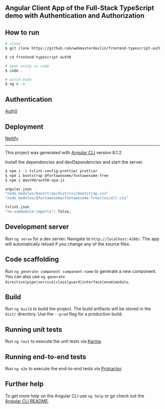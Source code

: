## Angular Client App of the Full-Stack TypeScript demo with Authentication and Authorization

## How to run

```bash
# clone
$ git clone https://github.com/webmasterdevlin/frontend-typescript-auth0.git

$ cd frontend-typescript-auth0

# open using vs code
$ code .

# watch mode
$ ng s -o
```

## Authentication

[Auth0]('https://auth0.com/')

## Deployment

[Netlify]('https://www.netlify.com/')

---

This project was generated with [Angular CLI](https://github.com/angular/angular-cli) version 8.1.2.

Install the dependencies and devDependencies and start the server.

```sh
$ npm i -D tslint-config-prettier prettier
$ npm i bootstrap @fortawesome/fontawesome-free
$ npm i @auth0/auth0-spa-js

angular.json
"node_modules/bootstrap/dist/css/bootstrap.css"
"node_modules/@fortawesome/fontawesome-free/css/all.css"

tslint.json
"no-submodule-imports": false,
```

## Development server

Run `ng serve` for a dev server. Navigate to `http://localhost:4200/`. The app will automatically reload if you change any of the source files.

## Code scaffolding

Run `ng generate component component-name` to generate a new component. You can also use `ng generate directive|pipe|service|class|guard|interface|enum|module`.

## Build

Run `ng build` to build the project. The build artifacts will be stored in the `dist/` directory. Use the `--prod` flag for a production build.

## Running unit tests

Run `ng test` to execute the unit tests via [Karma](https://karma-runner.github.io).

## Running end-to-end tests

Run `ng e2e` to execute the end-to-end tests via [Protractor](http://www.protractortest.org/).

## Further help

To get more help on the Angular CLI use `ng help` or go check out the [Angular CLI README](https://github.com/angular/angular-cli/blob/master/README.md).
